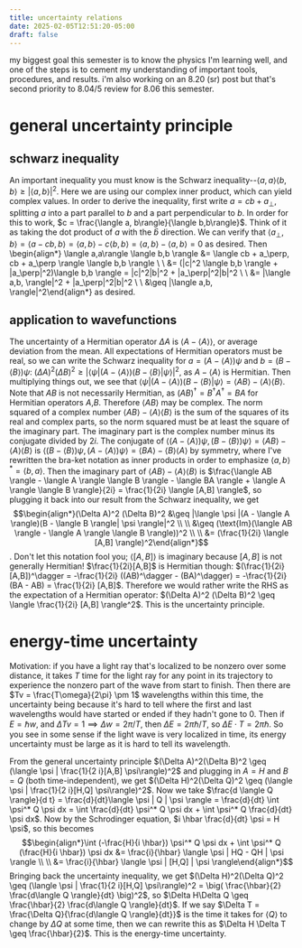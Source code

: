 ```yaml
---
title: uncertainty relations
date: 2025-02-05T12:51:20-05:00
draft: false
---
```

my biggest goal this semester is to know the physics I'm learning well, and one of the steps is to cement my understanding of important tools, procedures, and results. i'm also working on an 8.20 (sr) post but that's second priority to 8.04/5 review for 8.06 this semester. 

# general uncertainty principle

## schwarz inequality
An important inequality you must know is the Schwarz inequality--$\langle a, a \rangle \langle b, b \rangle \geq |\langle a, b \rangle|^2$. Here we are using our complex inner product, which can yield complex values. In order to derive the inequality, first write $a = cb + a_\perp$, splitting $a$ into a part parallel to $b$ and a part perpendicular to $b$. In order for this to work, $c = \frac{\langle a, b\rangle}{\langle b,b\rangle}$. Think of it as taking the dot product of $a$ with the $\hat b$ direction. We can verify that $\langle a_\perp, b\rangle = \langle a - cb, b \rangle = \langle a,b \rangle - c \langle b,b \rangle = \langle a, b \rangle - \langle a, b \rangle = 0$ as desired. Then \begin{align*}
\langle a,a\rangle \langle b,b \rangle &= \langle cb + a_\perp, cb + a_\perp \rangle \langle b,b \rangle \\ \\ &= (|c|^2 \langle b,b \rangle + |a_\perp|^2)\langle b,b \rangle = |c|^2|b|^2 + |a_\perp|^2|b|^2 \\ \\ &= |\langle a,b, \rangle|^2 + |a_\perp|^2|b|^2 \\ \\ &\geq |\langle a,b, \rangle|^2\end{align*} as desired.
## application to wavefunctions
The uncertainty of a Hermitian operator $\Delta A$ is $\langle A - \langle A \rangle \rangle$, or average deviation from the mean. All expectations of Hermitian operators must be real, so we can write the Schwarz inequality for $a = (A - \langle A \rangle) \psi$ and $b = (B - \langle B \rangle) \psi$: $(\Delta A)^2 (\Delta B)^2 \geq |\langle \psi |(A - \langle A \rangle)(B - \langle B \rangle| \psi \rangle|^2$, as $A - \langle A \rangle$ is Hermitian. Then multiplying things out, we see that $\langle \psi |(A - \langle A \rangle)(B - \langle B \rangle| \psi \rangle = \langle AB \rangle - \langle A \rangle \langle B \rangle$. Note that $AB$ is not necessarily Hermitian, as $(AB)^\dagger = B^\dagger A^\dagger = BA$ for Hermitian operators $A$,$B$. Therefore $\langle AB \rangle$ may be complex. The norm squared of a complex number $\langle AB \rangle - \langle A \rangle \langle B \rangle$ is the sum of the squares of its real and complex parts, so the norm squared must be at least the square of the imaginary part. The imaginary part is the complex number minus its conjugate divided by $2i$. The conjugate of $\langle (A - \langle A \rangle)\psi, (B - \langle B \rangle) \psi \rangle = \langle AB \rangle - \langle A \rangle \langle B \rangle$ is $\langle (B - \langle B \rangle) \psi, (A - \langle A \rangle) \psi \rangle = \langle BA \rangle - \langle B \rangle \langle A \rangle$ by symmetry, where I've rewritten the bra-ket notation as inner products in order to emphasize $\langle a,b \rangle^* = \langle b,a \rangle$. Then the imaginary part of $\langle AB \rangle - \langle A \rangle \langle B \rangle$ is $\frac{\langle AB \rangle - \langle A \rangle \langle B \rangle - \langle BA \rangle + \langle A \rangle \langle B \rangle}{2i} = \frac{1}{2i} \langle [A,B] \rangle$, so plugging it back into our result from the Schwarz inequality, we get $$\begin{align*}(\Delta A)^2 (\Delta B)^2 &\geq |\langle \psi |(A - \langle A \rangle)(B - \langle B \rangle| \psi \rangle|^2 \\ \\ &\geq (\text{Im}(\langle AB \rangle - \langle A \rangle \langle B \rangle))^2 \\ \\ &= (\frac{1}{2i} \langle [A,B] \rangle)^2\end{align*}$$. Don't let this notation fool you; $\langle [A,B] \rangle$ is imaginary because $[A,B]$ is not generally Hermitian! $\frac{1}{2i}[A,B]$ is Hermitian though: $(\frac{1}{2i}[A,B])^\dagger = -\frac{1}{2i} ((AB)^\dagger - (BA)^\dagger) = -\frac{1}{2i} (BA - AB) = \frac{1}{2i} [A,B]$. Therefore we would rather write the RHS as the expectation of a Hermitian operator: $(\Delta A)^2 (\Delta B)^2 \geq \langle \frac{1}{2i} [A,B] \rangle^2$. This is the uncertainty principle.
# energy-time uncertainty

Motivation: if you have a light ray that's localized to be nonzero over some distance, it takes $T$ time for the light ray for any point in its trajectory to experience the nonzero part of the wave from start to finish. Then there are $Tv = \frac{T\omega}{2\pi} \pm 1$ wavelengths within this time, the uncertainty being because it's hard to tell where the first and last wavelengths would have started or ended if they hadn't gone to 0. Then if $E = \hbar w$, and $\Delta Tv = 1 \implies \Delta w = 2 \pi/T$, then $\Delta E = 2 \pi \hbar / T$, so $\Delta E \cdot T = 2 \pi \hbar$. So you see in some sense if the light wave is very localized in time, its energy uncertainty must be large as it is hard to tell its wavelength.

From the general uncertainty principle $(\Delta A)^2(\Delta B)^2 \geq (\langle \psi | \frac{1}{2 i}[A,B] \psi\rangle)^2$ and plugging in $A=H$ and $B=Q$ (both time-independent), we get $(\Delta H)^2(\Delta Q)^2 \geq (\langle \psi | \frac{1}{2 i}[H,Q] \psi\rangle)^2$.
Now we take $\frac{d \langle Q \rangle}{d t} = \frac{d}{dt}\langle \psi | Q | \psi \rangle = \frac{d}{dt} \int \psi^* Q \psi dx = \int \frac{d}{dt} \psi^* Q \psi dx + \int \psi^* Q \frac{d}{dt} \psi dx$. Now by the Schrodinger equation, $i \hbar \frac{d}{dt} \psi = H \psi$, so this becomes $$\begin{align*}\int (-\frac{H}{i \hbar}) \psi^* Q \psi dx + \int \psi^* Q (\frac{H}{i \hbar}) \psi dx &= \frac{i}{\hbar} \langle \psi | HQ - QH | \psi \rangle \\ \\ &=  \frac{i}{\hbar} \langle \psi | [H,Q] | \psi \rangle\end{align*}$$
Bringing back the uncertainty inequality, we get $(\Delta H)^2(\Delta Q)^2 \geq (\langle \psi | \frac{1}{2 i}[H,Q] \psi\rangle)^2 = \big( \frac{\hbar}{2} \frac{d\langle Q \rangle}{dt} \big)^2$, so $\Delta H\Delta Q \geq \frac{\hbar}{2} \frac{d\langle Q \rangle}{dt}$. If we say $\Delta T = \frac{\Delta Q}{\frac{d\langle Q \rangle}{dt}}$ is the time it takes for $\langle Q \rangle$ to change by $\Delta Q$ at some time, then we can rewrite this as $\Delta H \Delta T \geq \frac{\hbar}{2}$. This is the energy-time uncertainty.